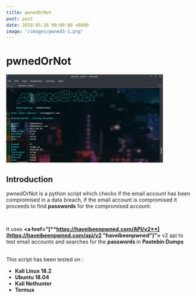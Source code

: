 ```yaml
---
title: pwnedOrNot
post: post
date: 2018-05-26 00:00:00 +0000
image: "/images/pwned3-1.png"
---
```

<h1 class="cyan-text title">pwnedOrNot</h1>

<img class="responsive-img z-depth-5" src="/images/pwned3.png">

<h2 class="cyan-text subtitle">Introduction</h2>

<p class="content white-text">

pwnedOrNot is a python script which checks if the email account has  been compromised in a data breach, if the email account is compromised  it proceeds to find **passwords** for the compromised account. 

<br> 

It uses <b><a href="[**https://haveibeenpwned.com/API/v2**](https://haveibeenpwned.com/api/v2 "haveibeenpwned")"></a></b> v2 api to test email accounts and searches for the <b> passwords </b> in <b>Pastebin Dumps</b>

 <br> This script has been tested on : <br>

* **Kali Linux 18.2**
* **Ubuntu 18.04**
* **Kali Nethunter**
* **Termux**
  <br>